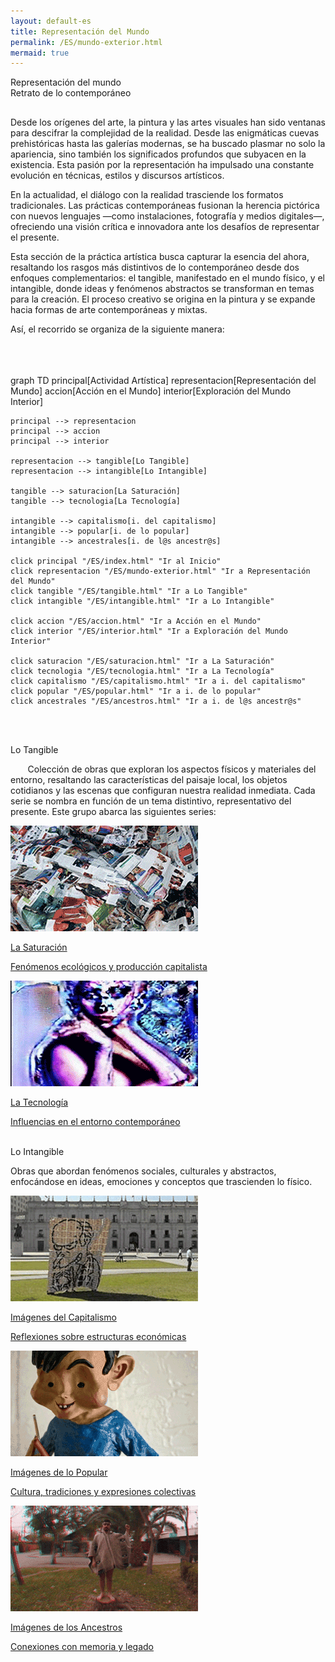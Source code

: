 ```yaml
---
layout: default-es
title: Representación del Mundo
permalink: /ES/mundo-exterior.html
mermaid: true
---
```

<div class="titulo">Representación del mundo</div> 
<div class="subtitulo">Retrato de lo contemporáneo</div> 
<p class="parrafo" style="margin-top: 6%;"> 
    Desde los orígenes del arte, la pintura y las artes visuales han sido ventanas para descifrar la complejidad de la realidad. Desde las enigmáticas cuevas prehistóricas hasta las galerías modernas, se ha buscado plasmar no solo la apariencia, sino también los significados profundos que subyacen en la existencia. Esta pasión por la representación ha impulsado una constante evolución en técnicas, estilos y discursos artísticos. </p> <p class="parrafo"> En la actualidad, el diálogo con la realidad trasciende los formatos tradicionales. Las prácticas contemporáneas fusionan la herencia pictórica con nuevos lenguajes —como instalaciones, fotografía y medios digitales—, ofreciendo una visión crítica e innovadora ante los desafíos de representar el presente. </p> <p class="parrafo"> Esta sección de la práctica artística busca capturar la esencia del ahora, resaltando los rasgos más distintivos de lo contemporáneo desde dos enfoques complementarios: el tangible, manifestado en el mundo físico, y el intangible, donde ideas y fenómenos abstractos se transforman en temas para la creación. El proceso creativo se origina en la pintura y se expande hacia formas de arte contemporáneas y mixtas. </p> <p class="parrafo"> Así, el recorrido se organiza de la siguiente manera: </p>
<br><br>

<br>
<div class="mermaid">
graph TD
    principal[Actividad Artística]
    representacion[Representación del Mundo]
    accion[Acción en el Mundo]
    interior[Exploración del Mundo Interior]

    principal --> representacion
    principal --> accion
    principal --> interior

    representacion --> tangible[Lo Tangible]
    representacion --> intangible[Lo Intangible]

    tangible --> saturacion[La Saturación]
    tangible --> tecnologia[La Tecnología]

    intangible --> capitalismo[i. del capitalismo]
    intangible --> popular[i. de lo popular]
    intangible --> ancestrales[i. de l@s ancestr@s]

    click principal "/ES/index.html" "Ir al Inicio"
    click representacion "/ES/mundo-exterior.html" "Ir a Representación del Mundo"
    click tangible "/ES/tangible.html" "Ir a Lo Tangible"
    click intangible "/ES/intangible.html" "Ir a Lo Intangible"

    click accion "/ES/accion.html" "Ir a Acción en el Mundo"
    click interior "/ES/interior.html" "Ir a Exploración del Mundo Interior"

    click saturacion "/ES/saturacion.html" "Ir a La Saturación"
    click tecnologia "/ES/tecnologia.html" "Ir a La Tecnología"
    click capitalismo "/ES/capitalismo.html" "Ir a i. del capitalismo"
    click popular "/ES/popular.html" "Ir a i. de lo popular"
    click ancestrales "/ES/ancestros.html" "Ir a i. de l@s ancestr@s"



</div>

<br><br>
<div class="subtitulo">Lo Tangible</div> 
<p class="parrafo"> &nbsp;&nbsp;&nbsp;&nbsp;&nbsp;&nbsp; Colección de obras que exploran los aspectos físicos y materiales del entorno, resaltando las características del paisaje local, los objetos cotidianos y las escenas que configuran nuestra realidad inmediata. Cada serie se nombra en función de un tema distintivo, representativo del presente. Este grupo abarca las siguientes series: </p>

<div class="button-container">
    <a href="/ES/saturacion.html" class="fancy-button">
        <div class="button-content">
            <img src="/assets/img/animacion-boton-la-saturacion.gif" alt="La Saturación">
            <p class="title">La Saturación</p>
            <p class="subtitle">Fenómenos ecológicos y producción capitalista</p>
        </div>
    </a>
    <a href="/ES/tecnologia.html" class="fancy-button">
        <div class="button-content">
            <img src="/assets/img/animacion-boton-la-tecnologia.gif" alt="La Tecnología">
            <p class="title">La Tecnología</p>
            <p class="subtitle">Influencias en el entorno contemporáneo</p>
        </div>
    </a>
</div>

<br>
<div class="subtitulo">Lo Intangible</div>

<p class="parrafo">
    Obras que abordan fenómenos sociales, culturales y abstractos, enfocándose en ideas, emociones y conceptos que trascienden lo físico.
</p>

<div class="button-container">
    <a href="/ES/capitalismo.html" class="fancy-button">
        <div class="button-content">
            <img src="/assets/img/imagenes-del-capitalismo.gif" alt="Imágenes del Capitalismo">
            <p class="title">Imágenes del Capitalismo</p>
            <p class="subtitle">Reflexiones sobre estructuras económicas</p>
        </div>
    </a>
    <a href="/ES/popular.html" class="fancy-button">
        <div class="button-content">
            <img src="/assets/img/animacion-boton-lo-popular.gif" alt="Imágenes de lo Popular">
            <p class="title">Imágenes de lo Popular</p>
            <p class="subtitle">Cultura, tradiciones y expresiones colectivas</p>
        </div>
    </a>
    <a href="/ES/ancestros.html" class="fancy-button">
        <div class="button-content">
            <img src="/assets/img/animacion-boton-los-ancestros.gif" alt="Imágenes de los Ancestros">
            <p class="title">Imágenes de los Ancestros</p>
            <p class="subtitle">Conexiones con memoria y legado</p>
        </div>
    </a>
</div>
